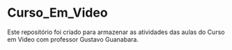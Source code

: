 # Curso_Em_Video
Este repositório foi criado para armazenar as atividades das aulas do Curso em Video com professor Gustavo Guanabara.
